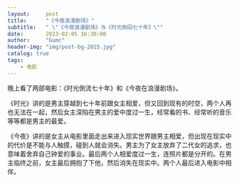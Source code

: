 ```yaml
---
layout:     post
title:      "《今夜浪漫剧场》"
subtitle:   " \"《今夜浪漫剧场》与《时光倒回七十年》\""
date:       2023-02-05 16:30:00
author:     "Gumc"
header-img: "img/post-bg-2015.jpg"
catalog: true
tags:
    - 电影
---
```

晚上看了两部电影：《时光倒流七十年》和《今夜在浪漫剧场》。

《时光》讲的是男主穿越到七十年前跟女主相爱，但又回到现有的时空，两个人再也无法在一起，然后女主深陷在男主的爱中度过一生，经常看的书、经常听的音乐等等都是男主的最爱。

《今夜》讲的是女主从电影里面走出来进入现实世界跟男主相爱，但出现在现实中的代价是不能与人触摸，碰到人就会消失。男主为了女主放弃了二代女的追求，也意味着舍弃自己钟爱的事业。最后两个人相爱度过一生，连照片都是分开的。在男主临终之前，女主最后拥抱了下他，然后消失在现实中。两个人最后进入电影中相伴。
